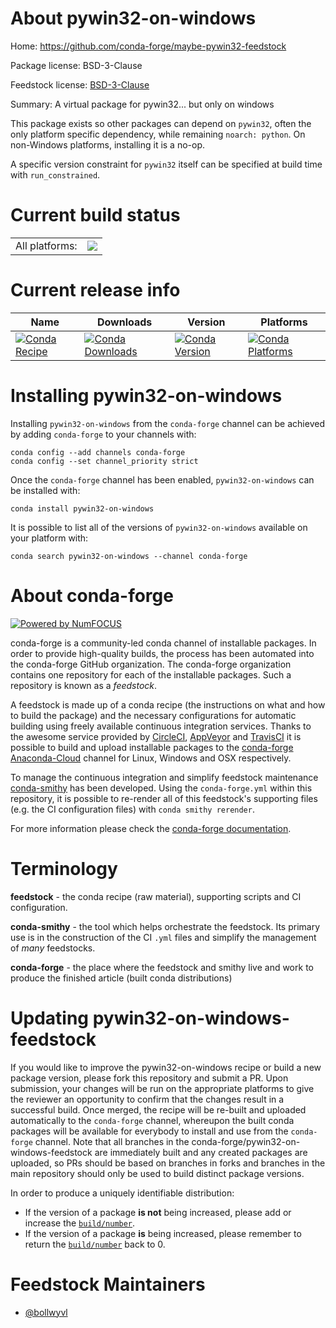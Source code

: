 About pywin32-on-windows
========================

Home: https://github.com/conda-forge/maybe-pywin32-feedstock

Package license: BSD-3-Clause

Feedstock license: [BSD-3-Clause](https://github.com/conda-forge/pywin32-on-windows-feedstock/blob/master/LICENSE.txt)

Summary: A virtual package for pywin32... but only on windows

This package exists so other packages can depend on `pywin32`, often the only
platform specific dependency, while remaining `noarch: python`. On non-Windows
platforms, installing it is a no-op.

A specific version constraint for `pywin32` itself can be specified at build
time with `run_constrained`.

Current build status
====================


<table><tr><td>All platforms:</td>
    <td>
      <a href="https://dev.azure.com/conda-forge/feedstock-builds/_build/latest?definitionId=15623&branchName=master">
        <img src="https://dev.azure.com/conda-forge/feedstock-builds/_apis/build/status/pywin32-on-windows-feedstock?branchName=master">
      </a>
    </td>
  </tr>
</table>

Current release info
====================

| Name | Downloads | Version | Platforms |
| --- | --- | --- | --- |
| [![Conda Recipe](https://img.shields.io/badge/recipe-pywin32--on--windows-green.svg)](https://anaconda.org/conda-forge/pywin32-on-windows) | [![Conda Downloads](https://img.shields.io/conda/dn/conda-forge/pywin32-on-windows.svg)](https://anaconda.org/conda-forge/pywin32-on-windows) | [![Conda Version](https://img.shields.io/conda/vn/conda-forge/pywin32-on-windows.svg)](https://anaconda.org/conda-forge/pywin32-on-windows) | [![Conda Platforms](https://img.shields.io/conda/pn/conda-forge/pywin32-on-windows.svg)](https://anaconda.org/conda-forge/pywin32-on-windows) |

Installing pywin32-on-windows
=============================

Installing `pywin32-on-windows` from the `conda-forge` channel can be achieved by adding `conda-forge` to your channels with:

```
conda config --add channels conda-forge
conda config --set channel_priority strict
```

Once the `conda-forge` channel has been enabled, `pywin32-on-windows` can be installed with:

```
conda install pywin32-on-windows
```

It is possible to list all of the versions of `pywin32-on-windows` available on your platform with:

```
conda search pywin32-on-windows --channel conda-forge
```


About conda-forge
=================

[![Powered by
NumFOCUS](https://img.shields.io/badge/powered%20by-NumFOCUS-orange.svg?style=flat&colorA=E1523D&colorB=007D8A)](https://numfocus.org)

conda-forge is a community-led conda channel of installable packages.
In order to provide high-quality builds, the process has been automated into the
conda-forge GitHub organization. The conda-forge organization contains one repository
for each of the installable packages. Such a repository is known as a *feedstock*.

A feedstock is made up of a conda recipe (the instructions on what and how to build
the package) and the necessary configurations for automatic building using freely
available continuous integration services. Thanks to the awesome service provided by
[CircleCI](https://circleci.com/), [AppVeyor](https://www.appveyor.com/)
and [TravisCI](https://travis-ci.com/) it is possible to build and upload installable
packages to the [conda-forge](https://anaconda.org/conda-forge)
[Anaconda-Cloud](https://anaconda.org/) channel for Linux, Windows and OSX respectively.

To manage the continuous integration and simplify feedstock maintenance
[conda-smithy](https://github.com/conda-forge/conda-smithy) has been developed.
Using the ``conda-forge.yml`` within this repository, it is possible to re-render all of
this feedstock's supporting files (e.g. the CI configuration files) with ``conda smithy rerender``.

For more information please check the [conda-forge documentation](https://conda-forge.org/docs/).

Terminology
===========

**feedstock** - the conda recipe (raw material), supporting scripts and CI configuration.

**conda-smithy** - the tool which helps orchestrate the feedstock.
                   Its primary use is in the construction of the CI ``.yml`` files
                   and simplify the management of *many* feedstocks.

**conda-forge** - the place where the feedstock and smithy live and work to
                  produce the finished article (built conda distributions)


Updating pywin32-on-windows-feedstock
=====================================

If you would like to improve the pywin32-on-windows recipe or build a new
package version, please fork this repository and submit a PR. Upon submission,
your changes will be run on the appropriate platforms to give the reviewer an
opportunity to confirm that the changes result in a successful build. Once
merged, the recipe will be re-built and uploaded automatically to the
`conda-forge` channel, whereupon the built conda packages will be available for
everybody to install and use from the `conda-forge` channel.
Note that all branches in the conda-forge/pywin32-on-windows-feedstock are
immediately built and any created packages are uploaded, so PRs should be based
on branches in forks and branches in the main repository should only be used to
build distinct package versions.

In order to produce a uniquely identifiable distribution:
 * If the version of a package **is not** being increased, please add or increase
   the [``build/number``](https://docs.conda.io/projects/conda-build/en/latest/resources/define-metadata.html#build-number-and-string).
 * If the version of a package **is** being increased, please remember to return
   the [``build/number``](https://docs.conda.io/projects/conda-build/en/latest/resources/define-metadata.html#build-number-and-string)
   back to 0.

Feedstock Maintainers
=====================

* [@bollwyvl](https://github.com/bollwyvl/)

